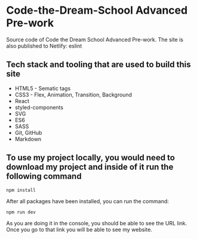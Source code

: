 # Code-the-Dream-School Advanced Pre-work

Source code of Code the Dream School Advanced Pre-work. The site is also published to Netlify:
eslint

## Tech stack and tooling that are used to build this site

- HTML5 - Sematic tags
- CSS3 - Flex, Animation, Transition, Background
- React
- styled-components
- SVG
- ES6
- SASS
- Git, GitHub
- Markdown

## To use my project locally, you would need to download my project and inside of it run the following command

    npm install

After all packages have been installed, you can run the command:

    npm run dev

As you are doing it in the console, you should be able to see the URL link. Once you go to that link you will be able to see my website.
